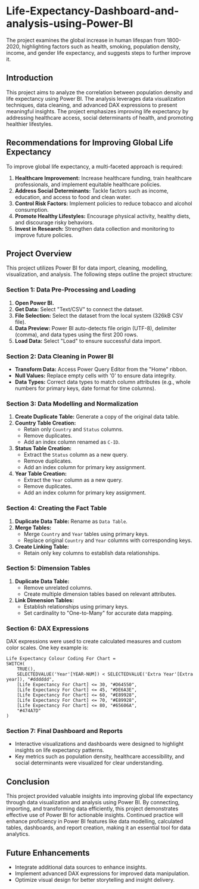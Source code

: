 # Life-Expectancy-Dashboard-and-analysis-using-Power-BI
The project examines the global increase in human lifespan from 1800-2020, highlighting factors such as health, smoking, population density, income, and gender life expectancy, and suggests steps to further improve it.
## Introduction
This project aims to analyze the correlation between population density and life expectancy using Power BI. The analysis leverages data visualization techniques, data cleaning, and advanced DAX expressions to present meaningful insights. The project emphasizes improving life expectancy by addressing healthcare access, social determinants of health, and promoting healthier lifestyles.

## Recommendations for Improving Global Life Expectancy
To improve global life expectancy, a multi-faceted approach is required:
1. **Healthcare Improvement:** Increase healthcare funding, train healthcare professionals, and implement equitable healthcare policies.
2. **Address Social Determinants:** Tackle factors such as income, education, and access to food and clean water.
3. **Control Risk Factors:** Implement policies to reduce tobacco and alcohol consumption.
4. **Promote Healthy Lifestyles:** Encourage physical activity, healthy diets, and discourage risky behaviors.
5. **Invest in Research:** Strengthen data collection and monitoring to improve future policies.

## Project Overview
This project utilizes Power BI for data import, cleaning, modelling, visualization, and analysis. The following steps outline the project structure:

### Section 1: Data Pre-Processing and Loading
1. **Open Power BI.**
2. **Get Data:** Select "Text/CSV" to connect the dataset.
3. **File Selection:** Select the dataset from the local system (326kB CSV file).
4. **Data Preview:** Power BI auto-detects file origin (UTF-8), delimiter (comma), and data types using the first 200 rows.
5. **Load Data:** Select "Load" to ensure successful data import.

### Section 2: Data Cleaning in Power BI
- **Transform Data:** Access Power Query Editor from the "Home" ribbon.
- **Null Values:** Replace empty cells with '0' to ensure data integrity.
- **Data Types:** Correct data types to match column attributes (e.g., whole numbers for primary keys, date format for time columns).

### Section 3: Data Modelling and Normalization
1. **Create Duplicate Table:** Generate a copy of the original data table.
2. **Country Table Creation:**
   - Retain only `Country` and `Status` columns.
   - Remove duplicates.
   - Add an index column renamed as `C-ID`.
3. **Status Table Creation:**
   - Extract the `Status` column as a new query.
   - Remove duplicates.
   - Add an index column for primary key assignment.
4. **Year Table Creation:**
   - Extract the `Year` column as a new query.
   - Remove duplicates.
   - Add an index column for primary key assignment.

### Section 4: Creating the Fact Table
1. **Duplicate Data Table:** Rename as `Data Table`.
2. **Merge Tables:**
   - Merge `Country` and `Year` tables using primary keys.
   - Replace original `Country` and `Year` columns with corresponding keys.
3. **Create Linking Table:**
   - Retain only key columns to establish data relationships.

### Section 5: Dimension Tables
1. **Duplicate Data Table:**
   - Remove unrelated columns.
   - Create multiple dimension tables based on relevant attributes.
2. **Link Dimension Tables:**
   - Establish relationships using primary keys.
   - Set cardinality to "One-to-Many" for accurate data mapping.

### Section 6: DAX Expressions
DAX expressions were used to create calculated measures and custom color scales. One key example is:

```DAX
Life Expectancy Colour Coding For Chart =
SWITCH(
    TRUE(),
    SELECTEDVALUE('Year'[YEAR-NUM]) < SELECTEDVALUE('Extra Year'[Extra year]), "#dddddd",
    [Life Expectancy For Chart] <= 30, "#D64550",
    [Life Expectancy For Chart] <= 45, "#DE6A3E",
    [Life Expectancy For Chart] <= 60, "#E89928",
    [Life Expectancy For Chart] <= 70, "#E89928",
    [Life Expectancy For Chart] <= 80, "#65606A",
    "#474A7D"
)
```

### Section 7: Final Dashboard and Reports
- Interactive visualizations and dashboards were designed to highlight insights on life expectancy patterns.
- Key metrics such as population density, healthcare accessibility, and social determinants were visualized for clear understanding.

## Conclusion
This project provided valuable insights into improving global life expectancy through data visualization and analysis using Power BI. By connecting, importing, and transforming data efficiently, this project demonstrates effective use of Power BI for actionable insights. Continued practice will enhance proficiency in Power BI features like data modelling, calculated tables, dashboards, and report creation, making it an essential tool for data analytics.

## Future Enhancements
- Integrate additional data sources to enhance insights.
- Implement advanced DAX expressions for improved data manipulation.
- Optimize visual design for better storytelling and insight delivery.


